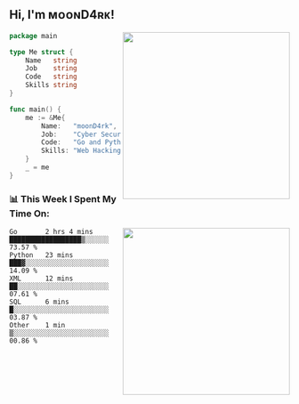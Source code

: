 <h2> Hi, I'm ᴍᴏᴏɴD4ʀᴋ!</h2>
<img align='right' src="https://github-readme-stats.vercel.app/api?username=moond4rk&show_icons=true&theme=radical" width="300">


```go
package main

type Me struct {
	Name   string
	Job    string
	Code   string
	Skills string
}

func main() {
	me := &Me{
		Name:   "moonD4rk",
		Job:    "Cyber Security Engineer",
		Code:   "Go and Python and Others",
		Skills: "Web Hacking ^o^",
	}
	_ = me
}
```



<h3>📊 This Week I Spent My Time On:</h3>
<img align='right' src="https://spotify-github-profile.vercel.app/api/view?uid=iftr63d5ost38g0o26wcjzd8k&cover_image=true&theme=novatorem" width="300">

<!--START_SECTION:waka-->
```text
Go       2 hrs 4 mins    ██████████████████▒░░░░░░   73.57 % 
Python   23 mins         ███▓░░░░░░░░░░░░░░░░░░░░░   14.09 % 
XML      12 mins         ██░░░░░░░░░░░░░░░░░░░░░░░   07.61 % 
SQL      6 mins          █░░░░░░░░░░░░░░░░░░░░░░░░   03.87 % 
Other    1 min           ▒░░░░░░░░░░░░░░░░░░░░░░░░   00.86 % 
```
<!--END_SECTION:waka-->

